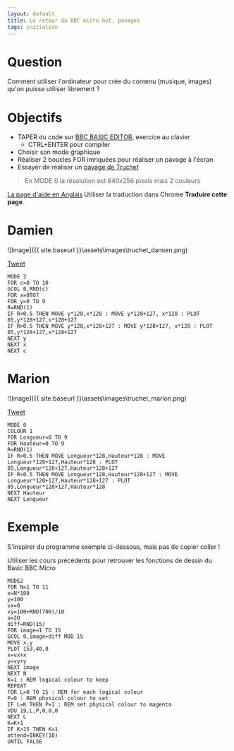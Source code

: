 ```yaml
---
layout: default
title: Le retour du BBC micro bot, pavages
tags: initiation
---
```

# Question

Comment utiliser l'ordinateur pour crée du contenu (musique, images) qu'on puisse utiliser librement ?

# Objectifs

- TAPER du code sur [BBC BASIC EDITOR](https://bbcmic.ro/), exercice au clavier
    - CTRL+ENTER pour compiler
- Choisir son mode graphique
- Réaliser 2 boucles FOR imriquées pour réaliser un pavage à l'écran
- Essayer de réaliser un [pavage de Truchet](http://images.math.cnrs.fr/Les-pavages-de-Truchet.html)

>En MODE 0 la résolution est 640x256 pixels mais 2 couleurs

[La page d'aide en Anglais](https://www.bbcmicrobot.com/learn/index.html) Utiliser la traduction dans Chrome **Traduire cette page**.

# Damien

![Image]({{ site.baseurl }}\assets\images\truchet_damien.png)

[Tweet](https://bbcmic.ro/#%7B%22v%22%3A1%2C%22program%22%3A%22MODE%202%5CnFOR%20c%3D0%20TO%2010%5CnGCOL%200%2CRND%28c%29%5CnFOR%20x%3D0TO7%5CnFOR%20y%3D0%20TO%209%5CnR%3DRND%281%29%5CnIF%20R%3C0.5%20THEN%20MOVE%20y*128%2Cx*128%20%3A%20MOVE%20y*128%2B127%2C%20x*128%20%3A%20PLOT%2085%2Cy*128%2B127%2Cx*128%2B127%5CnIF%20R%3E0.5%20THEN%20MOVE%20y*128%2Cx*128%2B127%20%3A%20MOVE%20y*128%2B127%2C%20x*128%20%3A%20PLOT%2085%2Cy*128%2B127%2Cx*128%2B127%5CnNEXT%20y%5CnNEXT%20x%5CnNEXT%20c%22%7D)

```basic
MODE 2
FOR c=0 TO 10
GCOL 0,RND(c)
FOR x=0TO7
FOR y=0 TO 9
R=RND(1)
IF R<0.5 THEN MOVE y*128,x*128 : MOVE y*128+127, x*128 : PLOT 85,y*128+127,x*128+127
IF R>0.5 THEN MOVE y*128,x*128+127 : MOVE y*128+127, x*128 : PLOT 85,y*128+127,x*128+127
NEXT y
NEXT x
NEXT c
```

# Marion

![Image]({{ site.baseurl }}\assets\images\truchet_marion.png)

[Tweet](https://bbcmic.ro/#%7B%22v%22%3A1%2C%22program%22%3A%22MODE%200%5CnCOLOUR%201%5CnFOR%20Longueur%3D0%20TO%209%5CnFOR%20Hauteur%3D0%20TO%209%5CnR%3DRND%281%29%20%5CnIF%20R%3E0.5%20THEN%20MOVE%20Longueur*128%2CHauteur*128%20%3A%20MOVE%20Longueur*128%2B127%2CHauteur*128%20%3A%20PLOT%2085%2CLongueur*128%2B127%2CHauteur*128%2B127%5CnIF%20R%3C0.5%20THEN%20MOVE%20Longueur*128%2CHauteur*128%2B127%20%3A%20MOVE%20Longueur*128%2B127%2CHauteur*128%2B127%20%3A%20PLOT%2085%2CLongueur*128%2B127%2CHauteur*128%5CnNEXT%20Hauteur%5CnNEXT%20Longueur%22%7D)

```basic
MODE 0
COLOUR 1
FOR Longueur=0 TO 9
FOR Hauteur=0 TO 9
R=RND(1) 
IF R>0.5 THEN MOVE Longueur*128,Hauteur*128 : MOVE Longueur*128+127,Hauteur*128 : PLOT 85,Longueur*128+127,Hauteur*128+127
IF R<0.5 THEN MOVE Longueur*128,Hauteur*128+127 : MOVE Longueur*128+127,Hauteur*128+127 : PLOT 85,Longueur*128+127,Hauteur*128
NEXT Hauteur
NEXT Longueur
```

# Exemple

S'inspirer du programme exemple ci-dessous, mais pas de copier coller !

Utiliser les cours précédents pour retrouver les fonctions de dessin du Basic BBC Micro

```basic
MODE2
FOR N=1 TO 11
x=N*100
y=100
vx=0
vy=100+RND(700)/10
a=20
diff=RND(15)
FOR image=1 TO 15
GCOL 0,image+diff MOD 15
MOVE x,y
PLOT 153,40,0
x=vx+x
y=vy+y
NEXT image
NEXT N
K=1 : REM logical colour to keep 
REPEAT
FOR L=0 TO 15 : REM for each logical colour
P=0 : REM physical colour to set  
IF L=K THEN P=1 : REM set physical colour to magenta
VDU 19,L,P,0,0,0
NEXT L
K=K+1
IF K>15 THEN K=1
attend=INKEY(10)
UNTIL FALSE
```

